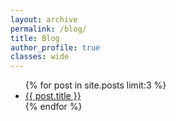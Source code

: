 ```yaml
---
layout: archive
permalink: /blog/
title: Blog
author_profile: true
classes: wide
---
```


<ul>
  {% for post in site.posts limit:3 %}
    <li>
      <a href="{{ post.url }}">{{ post.title }}</a>
    </li>
  {% endfor %}
</ul>
